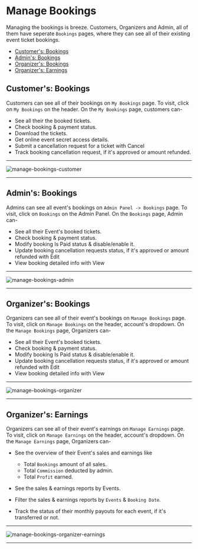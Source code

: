 # Manage Bookings

Managing the bookings is breeze. Customers, Organizers and Admin, all of them have seperate `Bookings` pages, where they can see all of their existing event ticket bookings.


- [Customer's: Bookings](#customer-bookings)
- [Admin's: Bookings](#admin-bookings)
- [Organizer's: Bookings](#organizer-bookings)
- [Organizer's: Earnings](#organizer-earnings)


<a name="customer-bookings"></a>
## Customer's: Bookings

Customers can see all of their bookings on `My Bookings` page. To visit, click on `My Bookings` on the header. On the `My Bookings` page, customers can- 

- See all their the booked tickets.
- Check booking & payment status.
- Download the tickets.
- Get online event secret access details.
- Submit a cancellation request for a ticket with <larecipe-button type="danger" size="sm" rounded>Cancel</larecipe-button>
- Track booking cancellation request, if it's approved or amount refunded.

---

![manage-bookings-customer](http://eventmie-pro-docs.test/images/manage-bookings-customer.jpg "manage-bookings-customer")

---


<a name="admin-bookings"></a>
## Admin's: Bookings

Admins can see all event's bookings on `Admin Panel -> Bookings` page. To visit, click on `Bookings` on the Admin Panel. On the `Bookings` page, Admin can- 

- See all their Event's booked tickets.
- Check booking & payment status.
- Modify booking Is Paid status & disable/enable it.
- Update booking cancellation requests status, if it's approved or amount refunded with <larecipe-button type="info" size="sm" rounded>Edit</larecipe-button>
- View booking detailed info with <larecipe-button type="warning" size="sm" rounded>View</larecipe-button>

---

![manage-bookings-admin](http://eventmie-pro-docs.test/images/manage-bookings-admin.jpg "manage-bookings-admin")

---


<a name="organizer-bookings"></a>
## Organizer's: Bookings

Organizers can see all of their event's bookings on `Manage Bookings` page. To visit, click on `Manage Bookings` on the header, account's dropdown. On the `Manage Bookings` page, Organizers can- 

- See all their Event's booked tickets.
- Check booking & payment status.
- Modify booking Is Paid status & disable/enable it.
- Update booking cancellation requests status, if it's approved or amount refunded with <larecipe-button type="info" size="sm" rounded>Edit</larecipe-button>
- View booking detailed info with <larecipe-button type="black" size="sm" rounded>View</larecipe-button>

---

![manage-bookings-organizer](http://eventmie-pro-docs.test/images/manage-bookings-organizer.jpg "manage-bookings-organizer")

---


<a name="organizer-earnings"></a>
## Organizer's: Earnings

Organizers can see all of their event's earnings on `Manage Earnings` page. To visit, click on `Manage Earnings` on the header, account's dropdown. On the `Manage Earnings` page, Organizers can- 

- See the overview of their Event's sales and earnings like 
    - Total `Bookings` amount of all sales.
    - Total `Commission` deducted by admin.
    - Total `Profit` earned.


- See the sales & earnings reports by Events.
- Filter the sales & earnings reports by `Events` & `Booking Date`.
- Track the status of their monthly payouts for each event, if it's transferred or not.

---

![manage-bookings-organizer-earnings](http://eventmie-pro-docs.test/images/manage-bookings-organizer-earnings.jpg "manage-bookings-organizer-earnings")

---